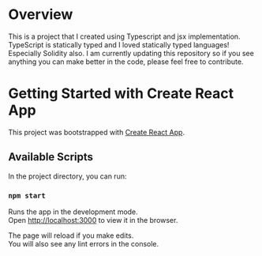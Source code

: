 # Overview 

This is a project that I created using Typescript and jsx implementation. TypeScript is statically typed and I loved statically typed languages! Especially Solidity also. I am currently updating this repository so if you see anything you can make better in the code, please feel free to contribute. 

# Getting Started with Create React App

This project was bootstrapped with [Create React App](https://github.com/facebook/create-react-app).

## Available Scripts

In the project directory, you can run:

### `npm start`

Runs the app in the development mode.\
Open [http://localhost:3000](http://localhost:3000) to view it in the browser.

The page will reload if you make edits.\
You will also see any lint errors in the console.


